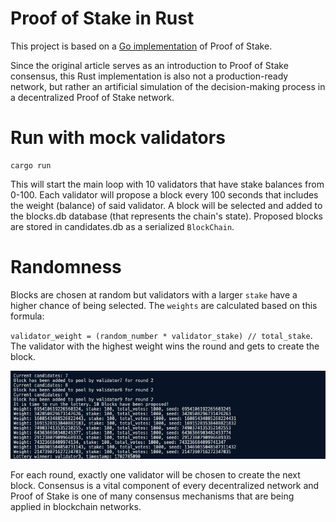 # Proof of Stake in Rust

This project is based on a [Go implementation](https://mycoralhealth.medium.com/code-your-own-proof-of-stake-blockchain-in-go-610cd99aa658) of Proof of Stake.

Since the original article serves as an introduction to Proof of Stake consensus, this Rust implementation is also not a production-ready network, but rather an artificial simulation of the decision-making process in a decentralized Proof of Stake network.

# Run with mock validators

```
cargo run
```
This will start the main loop with 10 validators that have stake balances from 0-100. Each validator will propose a block every 100 seconds that includes the weight (balance) of said validator. A block will be selected and added to the blocks.db database (that represents the chain's state). Proposed blocks are stored in candidates.db as a serialized `BlockChain`.

# Randomness

Blocks are chosen at random but validators with a larger `stake` have a higher chance of being selected. The `weights` are calculated based on this formula:

`validator_weight = (random_number * validator_stake) // total_stake`. The validator with the highest weight wins the round and gets to create the block.

![output](https://github.com/jonas089/pos-rust/blob/master/resources/output.png)

For each round, exactly one validator will be chosen to create the next block. Consensus is a vital component of every decentralized network and Proof of Stake is one of many consensus mechanisms that are being applied in blockchain networks.
